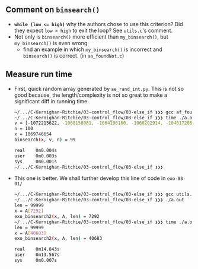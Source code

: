 ## Comment on `binsearch()`
- **`while (low <= high)`** why the authors chose to use this criterion? Did they expect `low > high` to exit the loop? See `utils.c`'s comment.
- Not only is `binsearch()` more efficient than `my_binsearch()`, but `my_binsearch()` is even wrong
  - find an example in which `my_binsearch()` is incorrect and `binsearch()` is correct. (in `aa_foundNot.c`)


## Measure run time
- First, quick random array generated by `ae_rand_int.py`. This is not so good because, the length/complexity is not so great to make a significant diff in running time.
  ```bash
  ~/.../C-Kernighan-Ritchie/03-control_flow/03-else_if ❯❯❯ gcc af_foundCan_harder.c utils.c
  ~/.../C-Kernighan-Ritchie/03-control_flow/03-else_if ❯❯❯ time ./a.out
  v = [-1072215622, -1068158081, -1064196160, -1060202914, -1046172080, -1041823915, -1011449902, -995848946, -987742630, -954675693, -899605652, -847969405, -843921689, -839234433, -834545438, -812458693, -809190641, -790622269, -744296936, -734271058, -731030105, -730417437, -715337317, -671959919, -658637404, -603704828, -549426573, -476179630, -474775624, -473726424, -467089429, -443115411, -432810933, -399545157, -393963863, -381058486, -369798422, -320883347, -301754700, -296206195, -275561594, -171543239, -170622020, -156846091, -144542009, -132652848, -122996441, -92113534, -32733216, -29440892, 10371237, 15704363, 34754484, 54430728, 85922036, 93644329, 130057494, 138229415, 145231884, 164113143, 166813979, 198685469, 215874541, 234881010, 249182249, 252609577, 258497873, 265796772, 270618126, 274346450, 277842797, 291474470, 320744389, 346125937, 370636331, 379578135, 413001481, 423107861, 424416518, 462386726, 508317676, 604060304, 648543389, 650828721, 659413327, 727301448, 779252386, 786360264, 789333678, 851862030, 855571486, 875910979, 925739009, 953035406, 991332719, 1029360919, 1046320335, 1053424101, 1056267899, 1069746654]
  n = 100
  x = 1069746654
  binsearch(x, v, n) = 99
  
  real    0m0.004s
  user    0m0.003s
  sys     0m0.001s
  ~/.../C-Kernighan-Ritchie/03-control_flow/03-else_if ❯❯❯
  ```
- This one is better. We shall further develop this line of code in `exo-03-01/`
  ```bash
  ~/.../C-Kernighan-Ritchie/03-control_flow/03-else_if ❯❯❯ gcc utils.c al_foundCan_exo.c
  ~/.../C-Kernighan-Ritchie/03-control_flow/03-else_if ❯❯❯ ./a.out
  len = 99999
  x = A[7292]
  exo_binsearch2(x, A, len) = 7292
  ~/.../C-Kernighan-Ritchie/03-control_flow/03-else_if ❯❯❯ time ./a.out
  len = 99999
  x = A[40683]
  exo_binsearch2(x, A, len) = 40683
  
  real    0m14.843s
  user    0m13.567s
  sys     0m0.007s
  ```
